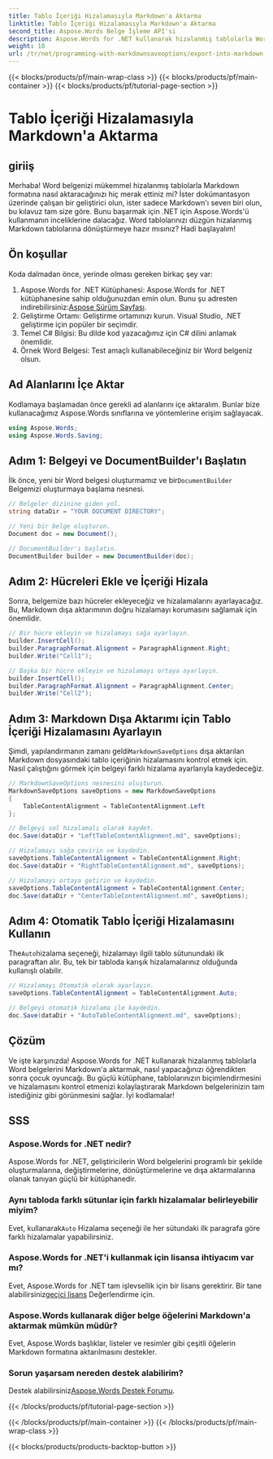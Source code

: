 ```yaml
---
title: Tablo İçeriği Hizalamasıyla Markdown'a Aktarma
linktitle: Tablo İçeriği Hizalamasıyla Markdown'a Aktarma
second_title: Aspose.Words Belge İşleme API'si
description: Aspose.Words for .NET kullanarak hizalanmış tablolarla Word belgelerini Markdown'a nasıl aktaracağınızı öğrenin. Mükemmel Markdown tabloları için adım adım kılavuzumuzu izleyin.
weight: 10
url: /tr/net/programming-with-markdownsaveoptions/export-into-markdown-with-table-content-alignment/
---
```


{{< blocks/products/pf/main-wrap-class >}}
{{< blocks/products/pf/main-container >}}
{{< blocks/products/pf/tutorial-page-section >}}

# Tablo İçeriği Hizalamasıyla Markdown'a Aktarma

## giriiş

Merhaba! Word belgenizi mükemmel hizalanmış tablolarla Markdown formatına nasıl aktaracağınızı hiç merak ettiniz mi? İster dokümantasyon üzerinde çalışan bir geliştirici olun, ister sadece Markdown'ı seven biri olun, bu kılavuz tam size göre. Bunu başarmak için .NET için Aspose.Words'ü kullanmanın inceliklerine dalacağız. Word tablolarınızı düzgün hizalanmış Markdown tablolarına dönüştürmeye hazır mısınız? Hadi başlayalım!

## Ön koşullar

Koda dalmadan önce, yerinde olması gereken birkaç şey var:

1.  Aspose.Words for .NET Kütüphanesi: Aspose.Words for .NET kütüphanesine sahip olduğunuzdan emin olun. Bunu şu adresten indirebilirsiniz:[Aspose Sürüm Sayfası](https://releases.aspose.com/words/net/).
2. Geliştirme Ortamı: Geliştirme ortamınızı kurun. Visual Studio, .NET geliştirme için popüler bir seçimdir.
3. Temel C# Bilgisi: Bu dilde kod yazacağımız için C# dilini anlamak önemlidir.
4. Örnek Word Belgesi: Test amaçlı kullanabileceğiniz bir Word belgeniz olsun.

## Ad Alanlarını İçe Aktar

Kodlamaya başlamadan önce gerekli ad alanlarını içe aktaralım. Bunlar bize kullanacağımız Aspose.Words sınıflarına ve yöntemlerine erişim sağlayacak.

```csharp
using Aspose.Words;
using Aspose.Words.Saving;
```

## Adım 1: Belgeyi ve DocumentBuilder'ı Başlatın

İlk önce, yeni bir Word belgesi oluşturmamız ve bir`DocumentBuilder` Belgemizi oluşturmaya başlama nesnesi.

```csharp
// Belgeler dizinine giden yol.
string dataDir = "YOUR DOCUMENT DIRECTORY";

// Yeni bir belge oluşturun.
Document doc = new Document();

// DocumentBuilder'ı başlatın.
DocumentBuilder builder = new DocumentBuilder(doc);
```

## Adım 2: Hücreleri Ekle ve İçeriği Hizala

Sonra, belgemize bazı hücreler ekleyeceğiz ve hizalamalarını ayarlayacağız. Bu, Markdown dışa aktarımının doğru hizalamayı korumasını sağlamak için önemlidir.

```csharp
// Bir hücre ekleyin ve hizalamayı sağa ayarlayın.
builder.InsertCell();
builder.ParagraphFormat.Alignment = ParagraphAlignment.Right;
builder.Write("Cell1");

// Başka bir hücre ekleyin ve hizalamayı ortaya ayarlayın.
builder.InsertCell();
builder.ParagraphFormat.Alignment = ParagraphAlignment.Center;
builder.Write("Cell2");
```

## Adım 3: Markdown Dışa Aktarımı için Tablo İçeriği Hizalamasını Ayarlayın

 Şimdi, yapılandırmanın zamanı geldi`MarkdownSaveOptions` dışa aktarılan Markdown dosyasındaki tablo içeriğinin hizalamasını kontrol etmek için. Nasıl çalıştığını görmek için belgeyi farklı hizalama ayarlarıyla kaydedeceğiz.

```csharp
// MarkdownSaveOptions nesnesini oluşturun.
MarkdownSaveOptions saveOptions = new MarkdownSaveOptions
{
    TableContentAlignment = TableContentAlignment.Left
};

// Belgeyi sol hizalamalı olarak kaydet.
doc.Save(dataDir + "LeftTableContentAlignment.md", saveOptions);

// Hizalamayı sağa çevirin ve kaydedin.
saveOptions.TableContentAlignment = TableContentAlignment.Right;
doc.Save(dataDir + "RightTableContentAlignment.md", saveOptions);

// Hizalamayı ortaya getirin ve kaydedin.
saveOptions.TableContentAlignment = TableContentAlignment.Center;
doc.Save(dataDir + "CenterTableContentAlignment.md", saveOptions);
```

## Adım 4: Otomatik Tablo İçeriği Hizalamasını Kullanın

 The`Auto`hizalama seçeneği, hizalamayı ilgili tablo sütunundaki ilk paragraftan alır. Bu, tek bir tabloda karışık hizalamalarınız olduğunda kullanışlı olabilir.

```csharp
// Hizalamayı Otomatik olarak ayarlayın.
saveOptions.TableContentAlignment = TableContentAlignment.Auto;

// Belgeyi otomatik hizalama ile kaydedin.
doc.Save(dataDir + "AutoTableContentAlignment.md", saveOptions);
```

## Çözüm

Ve işte karşınızda! Aspose.Words for .NET kullanarak hizalanmış tablolarla Word belgelerini Markdown'a aktarmak, nasıl yapacağınızı öğrendikten sonra çocuk oyuncağı. Bu güçlü kütüphane, tablolarınızın biçimlendirmesini ve hizalamasını kontrol etmenizi kolaylaştırarak Markdown belgelerinizin tam istediğiniz gibi görünmesini sağlar. İyi kodlamalar!

## SSS

### Aspose.Words for .NET nedir?
Aspose.Words for .NET, geliştiricilerin Word belgelerini programlı bir şekilde oluşturmalarına, değiştirmelerine, dönüştürmelerine ve dışa aktarmalarına olanak tanıyan güçlü bir kütüphanedir.

### Aynı tabloda farklı sütunlar için farklı hizalamalar belirleyebilir miyim?
 Evet, kullanarak`Auto` Hizalama seçeneği ile her sütundaki ilk paragrafa göre farklı hizalamalar yapabilirsiniz.

### Aspose.Words for .NET'i kullanmak için lisansa ihtiyacım var mı?
 Evet, Aspose.Words for .NET tam işlevsellik için bir lisans gerektirir. Bir tane alabilirsiniz[geçici lisans](https://purchase.aspose.com/temporary-license/) Değerlendirme için.

### Aspose.Words kullanarak diğer belge öğelerini Markdown'a aktarmak mümkün müdür?
Evet, Aspose.Words başlıklar, listeler ve resimler gibi çeşitli öğelerin Markdown formatına aktarılmasını destekler.

### Sorun yaşarsam nereden destek alabilirim?
 Destek alabilirsiniz[Aspose.Words Destek Forumu](https://forum.aspose.com/c/words/8).

{{< /blocks/products/pf/tutorial-page-section >}}

{{< /blocks/products/pf/main-container >}}
{{< /blocks/products/pf/main-wrap-class >}}

{{< blocks/products/products-backtop-button >}}
